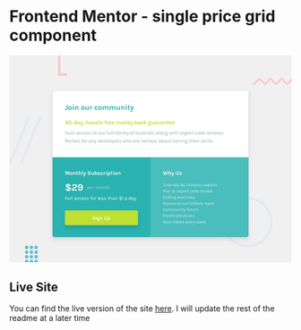 # Frontend Mentor - single price grid component

![Design preview for the single price grid component coding challenge](./develop/assets/images/desktop-preview.jpg)

## Live Site

You can find the live version of the site [here](). I will update the rest of the readme at a later time